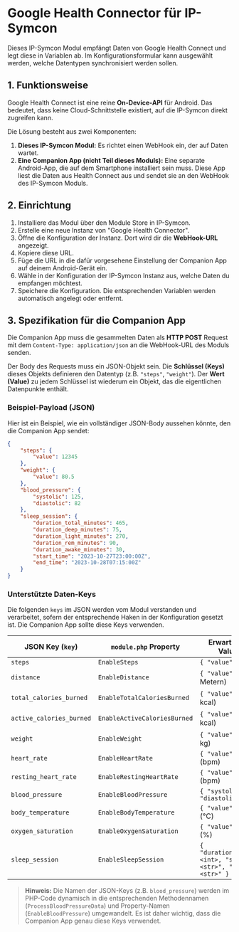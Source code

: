 # Google Health Connector für IP-Symcon

Dieses IP-Symcon Modul empfängt Daten von Google Health Connect und legt diese in Variablen ab. Im Konfigurationsformular kann ausgewählt werden, welche Datentypen synchronisiert werden sollen.

## 1. Funktionsweise

Google Health Connect ist eine reine **On-Device-API** für Android. Das bedeutet, dass keine Cloud-Schnittstelle existiert, auf die IP-Symcon direkt zugreifen kann.

Die Lösung besteht aus zwei Komponenten:
1.  **Dieses IP-Symcon Modul:** Es richtet einen WebHook ein, der auf Daten wartet.
2.  **Eine Companion App (nicht Teil dieses Moduls):** Eine separate Android-App, die auf dem Smartphone installiert sein muss. Diese App liest die Daten aus Health Connect aus und sendet sie an den WebHook des IP-Symcon Moduls.

## 2. Einrichtung

1.  Installiere das Modul über den Module Store in IP-Symcon.
2.  Erstelle eine neue Instanz von "Google Health Connector".
3.  Öffne die Konfiguration der Instanz. Dort wird dir die **WebHook-URL** angezeigt.
4.  Kopiere diese URL.
5.  Füge die URL in die dafür vorgesehene Einstellung der Companion App auf deinem Android-Gerät ein.
6.  Wähle in der Konfiguration der IP-Symcon Instanz aus, welche Daten du empfangen möchtest.
7.  Speichere die Konfiguration. Die entsprechenden Variablen werden automatisch angelegt oder entfernt.

## 3. Spezifikation für die Companion App

Die Companion App muss die gesammelten Daten als **HTTP POST** Request mit dem `Content-Type: application/json` an die WebHook-URL des Moduls senden.

Der Body des Requests muss ein JSON-Objekt sein. Die **Schlüssel (Keys)** dieses Objekts definieren den Datentyp (z.B. `"steps"`, `"weight"`). Der **Wert (Value)** zu jedem Schlüssel ist wiederum ein Objekt, das die eigentlichen Datenpunkte enthält.

### Beispiel-Payload (JSON)

Hier ist ein Beispiel, wie ein vollständiger JSON-Body aussehen könnte, den die Companion App sendet:

```json
{
    "steps": {
        "value": 12345
    },
    "weight": {
        "value": 80.5
    },
    "blood_pressure": {
        "systolic": 125,
        "diastolic": 82
    },
    "sleep_session": {
        "duration_total_minutes": 465,
        "duration_deep_minutes": 75,
        "duration_light_minutes": 270,
        "duration_rem_minutes": 90,
        "duration_awake_minutes": 30,
        "start_time": "2023-10-27T23:00:00Z",
        "end_time": "2023-10-28T07:15:00Z"
    }
}
```

### Unterstützte Daten-Keys

Die folgenden `keys` im JSON werden vom Modul verstanden und verarbeitet, sofern der entsprechende Haken in der Konfiguration gesetzt ist. Die Companion App sollte diese Keys verwenden.

| JSON Key (`key`) | `module.php` Property | Erwartete Daten im Value-Objekt |
|-------------------|-----------------------|-----------------------------------|
| `steps` | `EnableSteps` | `{ "value": <integer> }` |
| `distance` | `EnableDistance` | `{ "value": <float> }` (in Metern) |
| `total_calories_burned` | `EnableTotalCaloriesBurned` | `{ "value": <float> }` (in kcal) |
| `active_calories_burned` | `EnableActiveCaloriesBurned`| `{ "value": <float> }` (in kcal) |
| `weight` | `EnableWeight` | `{ "value": <float> }` (in kg) |
| `heart_rate` | `EnableHeartRate` | `{ "value": <integer> }` (bpm) |
| `resting_heart_rate` | `EnableRestingHeartRate` | `{ "value": <integer> }` (bpm) |
| `blood_pressure` | `EnableBloodPressure` | `{ "systolic": <int>, "diastolic": <int> }` |
| `body_temperature` | `EnableBodyTemperature` | `{ "value": <float> }` (°C) |
| `oxygen_saturation` | `EnableOxygenSaturation` | `{ "value": <float> }` (%) |
| `sleep_session` | `EnableSleepSession` | `{ "duration_..._minutes": <int>, "start_time": "<str>", "end_time": "<str>" }` |

> **Hinweis:** Die Namen der JSON-Keys (z.B. `blood_pressure`) werden im PHP-Code dynamisch in die entsprechenden Methodennamen (`ProcessBloodPressureData`) und Property-Namen (`EnableBloodPressure`) umgewandelt. Es ist daher wichtig, dass die Companion App genau diese Keys verwendet.
